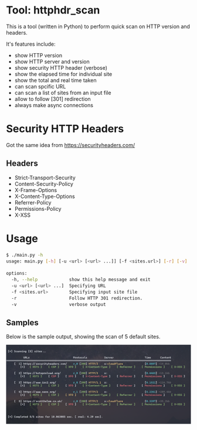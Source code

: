 # Tool: httphdr_scan
This is a tool (written in Python) to perform quick scan on HTTP version and headers.

It's features include:
 - show HTTP version
 - show HTTP server and version
 - show security HTTP header (verbose)
 - show the elapsed time for individual site
 - show the total and real time taken 
 - can scan spcific URL
 - can scan a list of sites from an input file
 - allow to follow [301] redirection
 - always make async connections

# Security HTTP Headers
Got the same idea from https://securityheaders.com/

## Headers
 - Strict-Transport-Security
 - Content-Security-Policy
 - X-Frame-Options
 - X-Content-Type-Options
 - Referrer-Policy
 - Permissions-Policy
 - X-XSS

# Usage
```bash
$ ./main.py -h
usage: main.py [-h] [-u <url> [<url> ...]] [-f <sites.url>] [-r] [-v]

options:
  -h, --help            show this help message and exit
  -u <url> [<url> ...]  Specifying URL
  -f <sites.url>        Specifying input site file
  -r                    Follow HTTP 301 redirection.
  -v                    verbose output
```

## Samples
Below is the sample output, showing the scan of 5 default sites.

![httphdr_scan.py](output.png)
